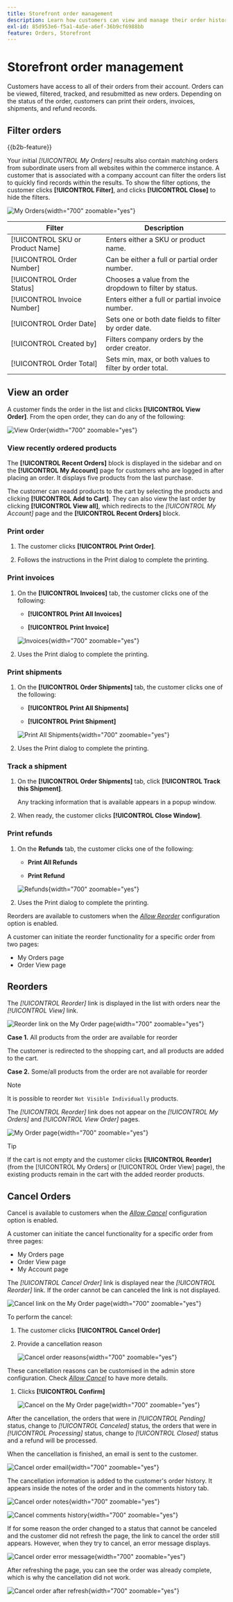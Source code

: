 ```yaml
---
title: Storefront order management
description: Learn how customers can view and manage their order history on the Commerce storefront.
exl-id: 85d953e6-f5a1-4a5e-a6ef-36b9cf6988bb
feature: Orders, Storefront
---
```

# Storefront order management

Customers have access to all of their orders from their account. Orders can be viewed, filtered, tracked, and resubmitted as new orders. Depending on the status of the order, customers can print their orders, invoices, shipments, and refund records.

## Filter orders

{{b2b-feature}}

Your initial _[!UICONTROL My Orders]_ results also contain matching orders from subordinate users from all websites within the commerce instance. A customer that is associated with a company account can filter the orders list to quickly find records within the results. To show the filter options, the customer clicks **[!UICONTROL Filter]**, and clicks **[!UICONTROL Close]** to hide the filters.

![My Orders](./assets/account-dashboard-my-orders-b2b.png){width="700" zoomable="yes"}

| Filter | Description |
| ------ | ----------- |
| [!UICONTROL SKU or Product Name] | Enters either a SKU or product name. |
| [!UICONTROL Order Number] | Can be either a full or partial order number. |
| [!UICONTROL Order Status] | Chooses a value from the dropdown to filter by status. |
| [!UICONTROL Invoice Number] | Enters either a full or partial invoice number. |
| [!UICONTROL Order Date] | Sets one or both date fields to filter by order date. |
| [!UICONTROL Created by] | Filters company orders by the order creator. |
| [!UICONTROL Order Total] | Sets min, max, or both values to filter by order total. |

## View an order

A customer finds the order in the list and clicks **[!UICONTROL View Order]**. From the open order, they can do any of the following:

![View Order](./assets/customer-account-order-items-ordered.png){width="700" zoomable="yes"}

### View recently ordered products

The **[!UICONTROL Recent Orders]** block is displayed in the sidebar and on the **[!UICONTROL My Account]** page for customers who are logged in after placing an order. It displays five products from the last purchase.

The customer can readd products to the cart by selecting the products and clicking **[!UICONTROL Add to Cart]**. They can also view the last order by clicking **[!UICONTROL View all]**, which redirects to the _[!UICONTROL My Account]_ page and the **[!UICONTROL Recent Orders]** block.

### Print order

1. The customer clicks **[!UICONTROL Print Order]**.

1. Follows the instructions in the Print dialog to complete the printing.

### Print invoices

1. On the **[!UICONTROL Invoices]** tab, the customer clicks one of the following:

   - **[!UICONTROL Print All Invoices]**

   - **[!UICONTROL Print Invoice]**

   ![Invoices](./assets/customer-account-order-invoices.png){width="700" zoomable="yes"}

1. Uses the Print dialog to complete the printing.

### Print shipments

1. On the **[!UICONTROL Order Shipments]** tab, the customer clicks one of the following:

   - **[!UICONTROL Print All Shipments]**

   - **[!UICONTROL Print Shipment]**

   ![Print All Shipments](./assets/customer-account-order-shipments.png){width="700" zoomable="yes"}

1. Uses the Print dialog to complete the printing.

### Track a shipment

1. On the **[!UICONTROL Order Shipments]** tab, click **[!UICONTROL Track this Shipment]**.

   Any tracking information that is available appears in a popup window.

1. When ready, the customer clicks **[!UICONTROL Close Window]**.

### Print refunds

1. On the **Refunds** tab, the customer clicks one of the following:

   - **Print All Refunds**

   - **Print Refund**

   ![Refunds](./assets/customer-account-order-refunds.png){width="700" zoomable="yes"}

1. Uses the Print dialog to complete the printing.

Reorders are available to customers when the [_Allow Reorder_](reorders-allow.md) configuration option is enabled.

A customer can initiate the reorder functionality for a specific order from two pages:

- My Orders page
- Order View page

## Reorders

The _[!UICONTROL Reorder]_ link is displayed in the list with orders near the _[!UICONTROL View]_ link.

![Reorder link on the My Order page](./assets/account-dashboard-reorder.png){width="700" zoomable="yes"}

**Case 1.** All products from the order are available for reorder

The customer is redirected to the shopping cart, and all products are added to the cart.

**Case 2.** Some/all products from the order are not available for reorder

>[!NOTE]
>
>It is possible to reorder `Not Visible Individually` products.

The _[!UICONTROL Reorder]_ link does not appear on the _[!UICONTROL My Orders]_ and _[!UICONTROL View Order]_ pages.

![My Order page](./assets/account-dashboard-reorder-grid.png){width="700" zoomable="yes"}

>[!TIP]
>
>If the cart is not empty and the customer clicks **[!UICONTROL Reorder]** (from the [!UICONTROL My Orders] or [!UICONTROL Order View] page), the existing products remain in the cart with the added reorder products.

## Cancel Orders

Cancel is available to customers when the [_Allow Cancel_](cancel-allow.md) configuration option is enabled.

A customer can initiate the cancel functionality for a specific order from three pages:

- My Orders page
- Order View page
- My Account page

The _[!UICONTROL Cancel Order]_ link is displayed near the _[!UICONTROL Reorder]_ link. If the order cannot be can canceled the link is not displayed.

![Cancel link on the My Order page](./assets/account-dashboard-cancel.png){width="700" zoomable="yes"}

To perform the cancel:

1. The customer clicks **[!UICONTROL Cancel Order]**

1. Provide a cancellation reason

   ![Cancel order reasons](./assets/cancel-order-reasons.png){width="700" zoomable="yes"}

These cancellation reasons can be customised in the admin store configuration. Check [_Allow Cancel_](cancel-allow.md) to have more details.

1. Clicks **[!UICONTROL Confirm]**

   ![Cancel on the My Order page](./assets/cancel-order.png){width="700" zoomable="yes"}

After the cancellation, the orders that were in _[!UICONTROL Pending]_ status, change to _[!UICONTROL Canceled]_ status, the orders that were in _[!UICONTROL Processing]_ status, change to _[!UICONTROL Closed]_ status and a refund will be processed.

When the cancellation is finished, an email is sent to the customer.

   ![Cancel order email](./assets/cancel-order-email.png){width="700" zoomable="yes"}

The cancellation information is added to the customer's order history. It appears inside the notes of the order and in the comments history tab.

   ![Cancel order notes](./assets/cancel-order-notes.png){width="700" zoomable="yes"}

   ![Cancel comments history](./assets/cancel-order-comments.png){width="700" zoomable="yes"}

If for some reason the order changed to a status that cannot be canceled and the customer did not refresh the page, the link to cancel the order still appears. However, when they try to cancel, an error message displays.

   ![Cancel order error message](./assets/cancel-order-error-message.png){width="700" zoomable="yes"}

After refreshing the page, you can see the order was already complete, which is why the cancellation did not work.

   ![Cancel order after refresh](./assets/cancel-order-after-refresh.png){width="700" zoomable="yes"}
